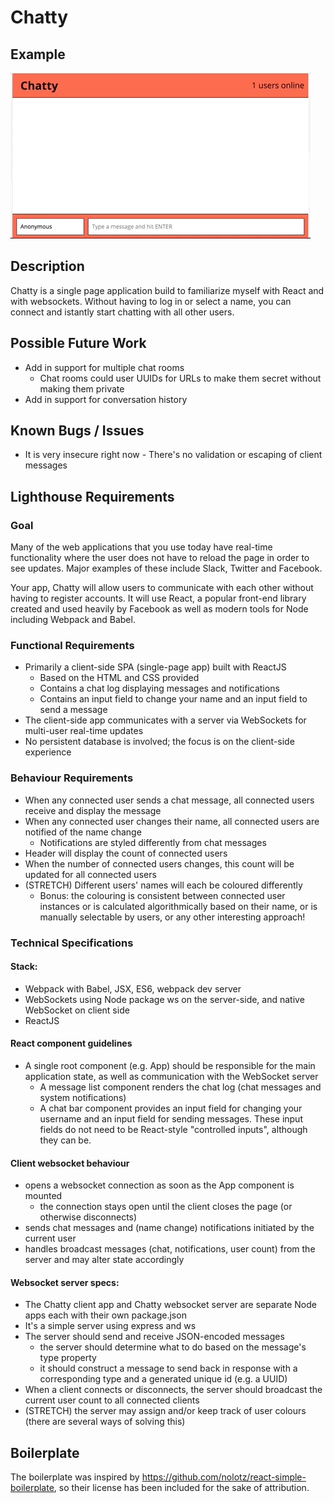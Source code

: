 # Chatty

## Example
![Example](./docs/example.gif)

## Description
Chatty is a single page application build to familiarize myself with React and with websockets.
Without having to log in or select a name, you can connect and istantly start chatting with all other users.

## Possible Future Work
- Add in support for multiple chat rooms
  - Chat rooms could user UUIDs for URLs to make them secret without making them private
- Add in support for conversation history

## Known Bugs / Issues
- It is very insecure right now - There's no validation or escaping of client messages

## Lighthouse Requirements
### Goal
Many of the web applications that you use today have real-time functionality where the user does not have to reload the page in order to see updates. Major examples of these include Slack, Twitter and Facebook.

Your app, Chatty will allow users to communicate with each other without having to register accounts. It will use React, a popular front-end library created and used heavily by Facebook as well as modern tools for Node including Webpack and Babel.

### Functional Requirements
- Primarily a client-side SPA (single-page app) built with ReactJS
  - Based on the HTML and CSS provided
  - Contains a chat log displaying messages and notifications
  - Contains an input field to change your name and an input field to send a message
- The client-side app communicates with a server via WebSockets for multi-user real-time updates
- No persistent database is involved; the focus is on the client-side experience

### Behaviour Requirements
- When any connected user sends a chat message, all connected users receive and display the message
- When any connected user changes their name, all connected users are notified of the name change
  - Notifications are styled differently from chat messages
- Header will display the count of connected users
- When the number of connected users changes, this count will be updated for all connected users
- (STRETCH) Different users' names will each be coloured differently
  - Bonus: the colouring is consistent between connected user instances or is calculated algorithmically based on their name, or is manually selectable by users, or any other interesting approach!

### Technical Specifications
#### Stack:
- Webpack with Babel, JSX, ES6, webpack dev server
- WebSockets using Node package ws on the server-side, and native WebSocket on client side
- ReactJS

#### React component guidelines

- A single root component (e.g. App) should be responsible for the main application state, as well as communication with the WebSocket server
  - A message list component renders the chat log (chat messages and system notifications)
  - A chat bar component provides an input field for changing your username and an input field for sending messages. These input fields do not need to be React-style "controlled inputs", although they can be.

#### Client websocket behaviour
- opens a websocket connection as soon as the App component is mounted
  - the connection stays open until the client closes the page (or otherwise disconnects)
- sends chat messages and (name change) notifications initiated by the current user
- handles broadcast messages (chat, notifications, user count) from the server and may alter state accordingly

#### Websocket server specs:

- The Chatty client app and Chatty websocket server are separate Node apps each with their own package.json
- It's a simple server using express and ws
- The server should send and receive JSON-encoded messages
  - the server should determine what to do based on the message's type property
  - it should construct a message to send back in response with a corresponding type and a generated unique id (e.g. a UUID)
- When a client connects or disconnects, the server should broadcast the current user count to all connected clients
- (STRETCH) the server may assign and/or keep track of user colours (there are several ways of solving this)

## Boilerplate
The boilerplate was inspired by https://github.com/nolotz/react-simple-boilerplate, so their license has been included for the sake of attribution.
